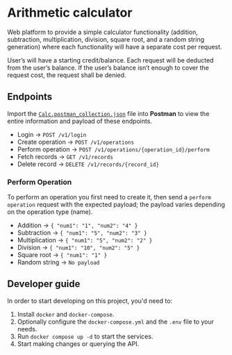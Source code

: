 # Arithmetic calculator

Web platform to provide a simple calculator functionality (addition, subtraction, multiplication, division, square root, and a random string generation) 
where each functionality will have a separate cost per request.

User’s will have a starting credit/balance. Each request will be deducted from the user’s balance. If the user’s balance isn’t enough to cover the 
request cost, the request shall be denied.

## Endpoints

Import the [`Calc.postman_collection.json`](/Calc.postman_collection.json) file into **Postman** to view the entire information and payload of these endpoints.

* Login -> `POST /v1/login`
* Create operation -> `POST /v1/operations`
* Perform operation -> `POST /v1/operations/{operation_id}/perform`
* Fetch records -> `GET /v1/records`
* Delete record -> `DELETE /v1/records/{record_id}`

### Perform Operation

To perform an operation you first need to create it, then send a `perform operation` request with the expected payload; the payload varies depending on the operation type (name).

* Addition -> `{ "num1": "1", "num2": "4" }`
* Subtraction -> `{ "num1": "5", "num2": "3" }`
* Multiplication -> `{ "num1": "5", "num2": "2" }`
* Division -> `{ "num1": "10", "num2": "5" }`
* Square root -> `{ "num1": "1" }`
* Random string -> `No payload`


## Developer guide

In order to start developing on this project, you'd need to:

1. Install `docker` and `docker-compose`.
2. Optionally configure the `docker-compose.yml` and the `.env` file to your needs.
4. Run `docker compose up -d` to start the services.
5. Start making changes or querying the API.
